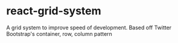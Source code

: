 # react-grid-system
A grid system to improve speed of development. Based off Twitter Bootstrap's container, row, column pattern
